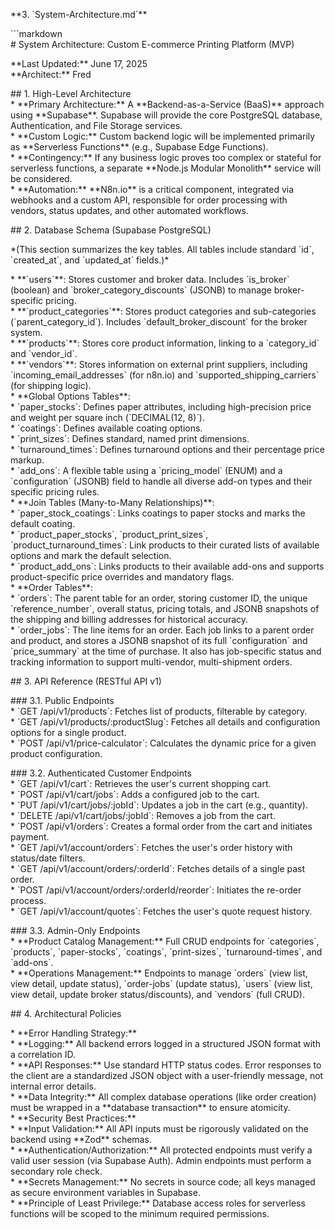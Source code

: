 \*\*3. \`System-Architecture.md\`\*\*

\`\`\`markdown  
\# System Architecture: Custom E-commerce Printing Platform (MVP)

\*\*Last Updated:\*\* June 17, 2025  
\*\*Architect:\*\* Fred

\#\# 1\. High-Level Architecture  
\* \*\*Primary Architecture:\*\* A \*\*Backend-as-a-Service (BaaS)\*\* approach using \*\*Supabase\*\*. Supabase will provide the core PostgreSQL database, Authentication, and File Storage services.  
\* \*\*Custom Logic:\*\* Custom backend logic will be implemented primarily as \*\*Serverless Functions\*\* (e.g., Supabase Edge Functions).  
\* \*\*Contingency:\*\* If any business logic proves too complex or stateful for serverless functions, a separate \*\*Node.js Modular Monolith\*\* service will be considered.  
\* \*\*Automation:\*\* \*\*N8n.io\*\* is a critical component, integrated via webhooks and a custom API, responsible for order processing with vendors, status updates, and other automated workflows.

\#\# 2\. Database Schema (Supabase PostgreSQL)

\*(This section summarizes the key tables. All tables include standard \`id\`, \`created_at\`, and \`updated_at\` fields.)\*

\* \*\*\`users\`\*\*: Stores customer and broker data. Includes \`is_broker\` (boolean) and \`broker_category_discounts\` (JSONB) to manage broker-specific pricing.  
\* \*\*\`product_categories\`\*\*: Stores product categories and sub-categories (\`parent_category_id\`). Includes \`default_broker_discount\` for the broker system.  
\* \*\*\`products\`\*\*: Stores core product information, linking to a \`category_id\` and \`vendor_id\`.  
\* \*\*\`vendors\`\*\*: Stores information on external print suppliers, including \`incoming_email_addresses\` (for n8n.io) and \`supported_shipping_carriers\` (for shipping logic).  
\* \*\*Global Options Tables\*\*:  
 \* \`paper_stocks\`: Defines paper attributes, including high-precision price and weight per square inch (\`DECIMAL(12, 8)\`).  
 \* \`coatings\`: Defines available coating options.  
 \* \`print_sizes\`: Defines standard, named print dimensions.  
 \* \`turnaround_times\`: Defines turnaround options and their percentage price markup.  
 \* \`add_ons\`: A flexible table using a \`pricing_model\` (ENUM) and a \`configuration\` (JSONB) field to handle all diverse add-on types and their specific pricing rules.  
\* \*\*Join Tables (Many-to-Many Relationships)\*\*:  
 \* \`paper_stock_coatings\`: Links coatings to paper stocks and marks the default coating.  
 \* \`product_paper_stocks\`, \`product_print_sizes\`, \`product_turnaround_times\`: Link products to their curated lists of available options and mark the default selection.  
 \* \`product_add_ons\`: Links products to their available add-ons and supports product-specific price overrides and mandatory flags.  
\* \*\*Order Tables\*\*:  
 \* \`orders\`: The parent table for an order, storing customer ID, the unique \`reference_number\`, overall status, pricing totals, and JSONB snapshots of the shipping and billing addresses for historical accuracy.  
 \* \`order_jobs\`: The line items for an order. Each job links to a parent order and product, and stores a JSONB snapshot of its full \`configuration\` and \`price_summary\` at the time of purchase. It also has job-specific status and tracking information to support multi-vendor, multi-shipment orders.

\#\# 3\. API Reference (RESTful API v1)

\#\#\# 3.1. Public Endpoints  
\* \`GET /api/v1/products\`: Fetches list of products, filterable by category.  
\* \`GET /api/v1/products/:productSlug\`: Fetches all details and configuration options for a single product.  
\* \`POST /api/v1/price-calculator\`: Calculates the dynamic price for a given product configuration.

\#\#\# 3.2. Authenticated Customer Endpoints  
\* \`GET /api/v1/cart\`: Retrieves the user's current shopping cart.  
\* \`POST /api/v1/cart/jobs\`: Adds a configured job to the cart.  
\* \`PUT /api/v1/cart/jobs/:jobId\`: Updates a job in the cart (e.g., quantity).  
\* \`DELETE /api/v1/cart/jobs/:jobId\`: Removes a job from the cart.  
\* \`POST /api/v1/orders\`: Creates a formal order from the cart and initiates payment.  
\* \`GET /api/v1/account/orders\`: Fetches the user's order history with status/date filters.  
\* \`GET /api/v1/account/orders/:orderId\`: Fetches details of a single past order.  
\* \`POST /api/v1/account/orders/:orderId/reorder\`: Initiates the re-order process.  
\* \`GET /api/v1/account/quotes\`: Fetches the user's quote request history.

\#\#\# 3.3. Admin-Only Endpoints  
\* \*\*Product Catalog Management:\*\* Full CRUD endpoints for \`categories\`, \`products\`, \`paper-stocks\`, \`coatings\`, \`print-sizes\`, \`turnaround-times\`, and \`add-ons\`.  
\* \*\*Operations Management:\*\* Endpoints to manage \`orders\` (view list, view detail, update status), \`order-jobs\` (update status), \`users\` (view list, view detail, update broker status/discounts), and \`vendors\` (full CRUD).

\#\# 4\. Architectural Policies

\* \*\*Error Handling Strategy:\*\*  
 \* \*\*Logging:\*\* All backend errors logged in a structured JSON format with a correlation ID.  
 \* \*\*API Responses:\*\* Use standard HTTP status codes. Error responses to the client are a standardized JSON object with a user-friendly message, not internal error details.  
 \* \*\*Data Integrity:\*\* All complex database operations (like order creation) must be wrapped in a \*\*database transaction\*\* to ensure atomicity.  
\* \*\*Security Best Practices:\*\*  
 \* \*\*Input Validation:\*\* All API inputs must be rigorously validated on the backend using \*\*Zod\*\* schemas.  
 \* \*\*Authentication/Authorization:\*\* All protected endpoints must verify a valid user session (via Supabase Auth). Admin endpoints must perform a secondary role check.  
 \* \*\*Secrets Management:\*\* No secrets in source code; all keys managed as secure environment variables in Supabase.  
 \* \*\*Principle of Least Privilege:\*\* Database access roles for serverless functions will be scoped to the minimum required permissions.

